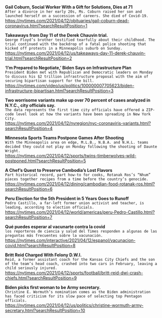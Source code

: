 **Gail Coburn, Social Worker With a Gift for Solutions, Dies at 71**\
`After a divorce in her early 20s, Ms. Coburn raised her son and launched herself on a succession of careers. She died of Covid-19.`\
https://nytimes.com/2021/04/12/obituaries/gail-coburn-dead-coronavirus.html?searchResultPosition=1

**Takeaways from Day 11 of the Derek Chauvin trial.**\
`George Floyd’s brother testified tearfully about their childhood. The trial continued with the backdrop of a fatal police shooting that kicked off protests in a Minneapolis suburb on Sunday.`\
https://nytimes.com/2021/04/12/us/takeaways-day-11-derek-chauvin-trial.html?searchResultPosition=2

**‘I’m Prepared to Negotiate,’ Biden Says on Infrastructure Plan**\
`President Biden met with Republican and Democratic leaders on Monday to discuss his $2 trillion infrastructure proposal with the aim of securing bipartisan support for the bill.`\
https://nytimes.com/video/us/politics/100000007705623/biden-infrastructure-bipartisan.html?searchResultPosition=3

**Two worrisome variants make up over 70 percent of cases analyzed in N.Y.C., city officials say.**\
`The data represents the first time city officials have offered a ZIP-code level look at how the variants have been spreading in New York City.`\
https://nytimes.com/2021/04/12/nyregion/nyc-coronaviris-variants.html?searchResultPosition=4

**Minnesota Sports Teams Postpone Games After Shooting**\
`With the Minneapolis area on edge, M.L.B., N.B.A. and N.H.L. teams decided they could not play on Monday following the shooting of Daunte Wright.`\
https://nytimes.com/2021/04/12/sports/twins-timberwolves-wild-postponed.html?searchResultPosition=5

**A Chef’s Quest to Preserve Cambodia’s Lost Flavors**\
`Part historical record, part how-to for cooks, Rotanak Ros’s “Nhum” pieces together recipes from a time before the country’s genocide.`\
https://nytimes.com/2021/04/12/dining/cambodian-food-rotanak-ros.html?searchResultPosition=6

**Peru Election for the 5th President in 5 Years Goes to Runoff**\
`Pedro Castillo, a far-left former union activist and teacher, is leading, according to election officials.`\
https://nytimes.com/2021/04/12/world/americas/peru-Pedro-Castillo.html?searchResultPosition=7

**Qué puedes esperar al vacunarte contra la covid**\
`los reporteros de ciencia y salud del Times responden a algunas de las preguntas más frecuentes sobre la vacunación.`\
https://nytimes.com/interactive/2021/04/12/espanol/vacunacion-covid.html?searchResultPosition=8

**Britt Reid Charged With Felony D.W.I.**\
`Reid, a former assistant coach for the Kansas City Chiefs and the son of the team’s head coach, crashed into two cars in February, leaving a child seriously injured.`\
https://nytimes.com/2021/04/12/sports/football/britt-reid-dwi-crash-chiefs.html?searchResultPosition=9

**Biden picks first woman to be Army secretary.**\
`Christine E. Wormuth’s nomination comes as the Biden administration has faced criticism for its slow pace of selecting top Pentagon officials.`\
https://nytimes.com/2021/04/12/us/politics/christine-wormuth-army-secretary.html?searchResultPosition=10

